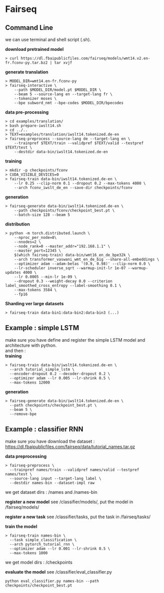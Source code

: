 # Fairseq

## Command Line
we can use terminal and shell script (.sh).

**download pretrained model**
```shell script
> curl https://dl.fbaipublicfiles.com/fairseq/models/wmt14.v2.en-fr.fconv-py.tar.bz2 | tar xvjf
```
**generate translation**
```shell script
> MODEL_DIR=wmt14.en-fr.fconv-py
> fairseq-interactive \
    --path $MODEL_DIR/model.pt $MODEL_DIR \
    --beam 5 --source-lang en --target-lang fr \
    --tokenizer moses \
    --bpe subword_nmt --bpe-codes $MODEL_DIR/bpecodes
```
**data pre-processing**
```shell script
> cd examples/translation/
> bash prepare-iwslt14.sh
> cd ../..
> TEXT=examples/translation/iwslt14.tokenized.de-en
> fairseq-preprocess --source-lang de --target-lang en \
    --trainpref $TEXT/train --validpref $TEXT/valid --testpref $TEXT/test \
    --destdir data-bin/iwslt14.tokenized.de-en
```
**training**
```shell script
> mkdir -p checkpoints/fconv
> CUDA_VISIBLE_DEVICES=0
> fairseq-train data-bin/iwslt14.tokenized.de-en \
    --lr 0.25 --clip-norm 0.1 --dropout 0.2 --max-tokens 4000 \
    --arch fconv_iwslt_de_en --save-dir checkpoints/fconv
```
**generation**
```shell script
> fairseq-generate data-bin/iwslt14.tokenized.de-en \
    --path checkpoints/fconv/checkpoint_best.pt \
    --batch-size 128 --beam 5
```
**distribution**
```shell script
> python -m torch.distributed.launch \
    --nproc_per_node=8\
    --nnodes=2 \ 
    --node_rank=0 --master_addr="192.168.1.1" \
    --master_port=12345 \
    $(which fairseq-train) data-bin/wmt16_en_de_bpe32k \
    --arch transformer_vaswani_wmt_en_de_big --share-all-embeddings \
    --optimizer adam --adam-betas '(0.9, 0.98)' --clip-norm 0.0 \
    --lr-scheduler inverse_sqrt --warmup-init-lr 1e-07 --warmup-updates 4000 \
    --lr 0.0005 --min-lr 1e-09 \
    --dropout 0.3 --weight-decay 0.0 --criterion label_smoothed_cross_entropy --label-smoothing 0.1 \
    --max-tokens 3584 \
    --fp16
```
**Sharding ver large datasets**
```shell script
> fairseq-train data-bin1:data-bin2:data-bin3 (...)
```

## Example : simple LSTM
make sure you have define and register the simple LSTM model and architecture with python. \
and then : \
**training**
```shell script
> fairseq-train data-bin/iwslt14.tokenized.de-en \
  --arch tutorial_simple_lstm \
  --encoder-dropout 0.2 --decoder-dropout 0.2 \
  --optimizer adam --lr 0.005 --lr-shrink 0.5 \
  --max-tokens 12000
```
**generation**
```shell script
> fairseq-generate data-bin/iwslt14.tokenized.de-en \
  --path checkpoints/checkpoint_best.pt \
  --beam 5 \
  --remove-bpe
```


## Example : classifier RNN
make sure you have download the dataset : https://dl.fbaipublicfiles.com/fairseq/data/tutorial_names.tar.gz 

**data preprocessing**
```shell script
> fairseq-preprocess \
  --trainpref names/train --validpref names/valid --testpref names/test \
  --source-lang input --target-lang label \
  --destdir names-bin --dataset-impl raw
```
we get dataset dirs : /names and /names-bin 

**register a new model** 
see /classifier/models/, put the model in /fairseq/models/

**register a new task** 
see /classifier/tasks, put the task in /fairseq/tasks/

**train the model**
```shell script
> fairseq-train names-bin \
  --task simple_classification \
  --arch pytorch_tutorial_rnn \
  --optimizer adam --lr 0.001 --lr-shrink 0.5 \
  --max-tokens 1000
```
we get model dirs : /checkpoints

**evaluate the model**
see /classifier/eval_classifier.py
```shell script
python eval_classifier.py names-bin --path checkpoints/checkpoint_best.pt
```



